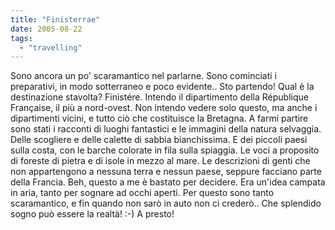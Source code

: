 ```yaml
---
title: "Finisterrae"
date: 2005-08-22
tags: 
  - "travelling"
---
```


Sono ancora un po' scaramantico nel parlarne. Sono cominciati i preparativi, in modo sotterraneo e poco evidente.. Sto partendo! Qual è la destinazione stavolta? Finistére. Intendo il dipartimento della République Française, il più a nord-ovest. Non intendo vedere solo questo, ma anche i dipartimenti vicini, e tutto ciò che costituisce la Bretagna. A farmi partire sono stati i racconti di luoghi fantastici e le immagini della natura selvaggia. Delle scogliere e delle calette di sabbia bianchissima. E dei piccoli paesi sulla costa, con le barche colorate in fila sulla spiaggia. Le voci a proposito di foreste di pietra e di isole in mezzo al mare. Le descrizioni di genti che non appartengono a nessuna terra e nessun paese, seppure facciano parte della Francia. Beh, questo a me è bastato per decidere. Era un'idea campata in aria, tanto per sognare ad occhi aperti. Per questo sono tanto scaramantico, e fin quando non sarò in auto non ci crederò.. Che splendido sogno può essere la realtà! :-) A presto!
